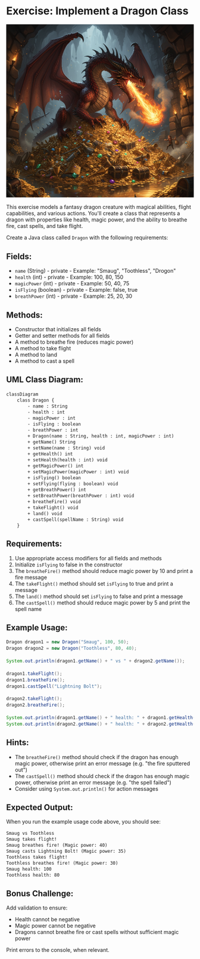# Exercise: Implement a Dragon Class

![Dragon Exercise](Resources/Dragon.png)

This exercise models a fantasy dragon creature with magical abilities, flight capabilities, and various actions. You'll create a class that represents a dragon with properties like health, magic power, and the ability to breathe fire, cast spells, and take flight.

Create a Java class called `Dragon` with the following requirements:

## Fields:
- `name` (String) - private - Example: "Smaug", "Toothless", "Drogon"
- `health` (int) - private - Example: 100, 80, 150
- `magicPower` (int) - private - Example: 50, 40, 75
- `isFlying` (boolean) - private - Example: false, true
- `breathPower` (int) - private - Example: 25, 20, 30

## Methods:
- Constructor that initializes all fields
- Getter and setter methods for all fields
- A method to breathe fire (reduces magic power)
- A method to take flight
- A method to land
- A method to cast a spell

## UML Class Diagram:
```mermaid
classDiagram
    class Dragon {
        - name : String
        - health : int
        - magicPower : int
        - isFlying : boolean
        - breathPower : int
        + Dragon(name : String, health : int, magicPower : int)
        + getName() String
        + setName(name : String) void
        + getHealth() int
        + setHealth(health : int) void
        + getMagicPower() int
        + setMagicPower(magicPower : int) void
        + isFlying() boolean
        + setFlying(flying : boolean) void
        + getBreathPower() int
        + setBreathPower(breathPower : int) void
        + breatheFire() void
        + takeFlight() void
        + land() void
        + castSpell(spellName : String) void
    }
```

## Requirements:
1. Use appropriate access modifiers for all fields and methods
2. Initialize `isFlying` to false in the constructor
3. The `breatheFire()` method should reduce magic power by 10 and print a fire message
4. The `takeFlight()` method should set `isFlying` to true and print a message
5. The `land()` method should set `isFlying` to false and print a message
6. The `castSpell()` method should reduce magic power by 5 and print the spell name

## Example Usage:
```java
Dragon dragon1 = new Dragon("Smaug", 100, 50);
Dragon dragon2 = new Dragon("Toothless", 80, 40);

System.out.println(dragon1.getName() + " vs " + dragon2.getName());

dragon1.takeFlight();
dragon1.breatheFire();
dragon1.castSpell("Lightning Bolt");

dragon2.takeFlight();
dragon2.breatheFire();

System.out.println(dragon1.getName() + " health: " + dragon1.getHealth());
System.out.println(dragon2.getName() + " health: " + dragon2.getHealth());
```

## Hints:
- The `breatheFire()` method should check if the dragon has enough magic power, otherwise print an error message (e.g. "the fire sputtered out")
- The `castSpell()` method should check if the dragon has enough magic power, otherwise print an error message (e.g. "the spell failed")
- Consider using `System.out.println()` for action messages

## Expected Output:
When you run the example usage code above, you should see:
```
Smaug vs Toothless
Smaug takes flight!
Smaug breathes fire! (Magic power: 40)
Smaug casts Lightning Bolt! (Magic power: 35)
Toothless takes flight!
Toothless breathes fire! (Magic power: 30)
Smaug health: 100
Toothless health: 80
```

## Bonus Challenge:
Add validation to ensure:
- Health cannot be negative
- Magic power cannot be negative
- Dragons cannot breathe fire or cast spells without sufficient magic power

Print errors to the console, when relevant.
